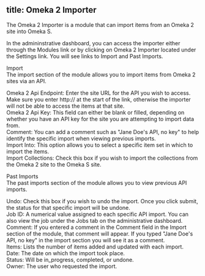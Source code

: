 title: Omeka 2 Importer
---

The Omeka 2 Importer is a module that can import items from an Omeka 2 site into Omeka S.

In the admininstrative dashboard, you can access the importer either through the Modules link or by clicking on Omeka 2 Importer located under the Settings link. You will see links to Import and Past Imports.

Import  
The import section of the module allows you to import items from Omeka 2 sites via an API.

Omeka 2 Api Endpoint: Enter the site URL for the API you wish to access. Make sure you enter http:// at the start of the link, otherwise the importer will not be able to access the items at that site.  
Omeka 2 Api Key: This field can either be blank or filled, depending on whether you have an API key for the site you are attempting to import data from.  
Comment: You can add a comment such as "Jane Doe's API, no key" to help identify the specific import when viewing previous imports.  
Import Into: This option allows you to select a specific item set in which to import the items.   
Import Collections: Check this box if you wish to import the collections from the Omeka 2 site to the Omeka S site.

Past Imports  
The past imports section of the module allows you to view previous API imports.

Undo: Check this box if you wish to undo the import. Once you click submit, the status for that specific import will be undone.    
Job ID: A numerical value assigned to each specific API import. You can also view the job under the Jobs tab on the administrative dashboard.  
Comment: If you entered a comment in the Comment field in the Import section of the module, that comment will appear. If you typed "Jane Doe's API, no key" in the import section you will see it as a comment.  
Items: Lists the number of items added and updated with each import.   
Date: The date on which the import took place.   
Status: Will be in_progress, completed, or undone.  
Owner: The user who requested the import.